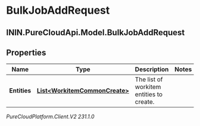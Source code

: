 # BulkJobAddRequest

## ININ.PureCloudApi.Model.BulkJobAddRequest

## Properties

|Name | Type | Description | Notes|
|------------ | ------------- | ------------- | -------------|
| **Entities** | [**List&lt;WorkitemCommonCreate&gt;**](WorkitemCommonCreate) | The list of workitem entities to create. | |



_PureCloudPlatform.Client.V2 231.1.0_
